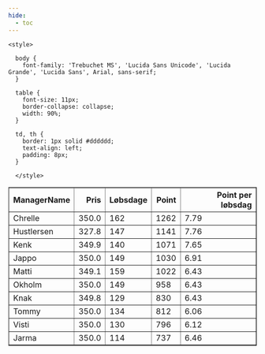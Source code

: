 ```yaml
---
hide:
  - toc
---
```


<!doctype html>
<html lang="en">
  <head>
    <meta charset="UTF-8" />
    <meta name="viewport" content="width=device-width, initial-scale=1.0" />
    <title> C Y K E L V E N N E R </title>

    <style>

      body {
        font-family: 'Trebuchet MS', 'Lucida Sans Unicode', 'Lucida Grande', 'Lucida Sans', Arial, sans-serif;
      }

      table {
        font-size: 11px;
        border-collapse: collapse;
        width: 90%;
      }
      
      td, th {
        border: 1px solid #dddddd;
        text-align: left;
        padding: 8px;
      }
      
      </style>
  </head>
  <body>
  <table border="1" class="dataframe" id="filterabletable">
  <thead>
    <tr style="text-align: right;">
      <th>ManagerName</th>
      <th>Pris</th>
      <th>Løbsdage</th>
      <th>Point</th>
      <th>Point per løbsdag</th>
    </tr>
  </thead>
  <tbody>
    <tr>
      <td>Chrelle</td>
      <td>350.0</td>
      <td>162</td>
      <td>1262</td>
      <td>7.79</td>
    </tr>
    <tr>
      <td>Hustlersen</td>
      <td>327.8</td>
      <td>147</td>
      <td>1141</td>
      <td>7.76</td>
    </tr>
    <tr>
      <td>Kenk</td>
      <td>349.9</td>
      <td>140</td>
      <td>1071</td>
      <td>7.65</td>
    </tr>
    <tr>
      <td>Jappo</td>
      <td>350.0</td>
      <td>149</td>
      <td>1030</td>
      <td>6.91</td>
    </tr>
    <tr>
      <td>Matti</td>
      <td>349.1</td>
      <td>159</td>
      <td>1022</td>
      <td>6.43</td>
    </tr>
    <tr>
      <td>Okholm</td>
      <td>350.0</td>
      <td>149</td>
      <td>958</td>
      <td>6.43</td>
    </tr>
    <tr>
      <td>Knak</td>
      <td>349.8</td>
      <td>129</td>
      <td>830</td>
      <td>6.43</td>
    </tr>
    <tr>
      <td>Tommy</td>
      <td>350.0</td>
      <td>134</td>
      <td>812</td>
      <td>6.06</td>
    </tr>
    <tr>
      <td>Visti</td>
      <td>350.0</td>
      <td>130</td>
      <td>796</td>
      <td>6.12</td>
    </tr>
    <tr>
      <td>Jarma</td>
      <td>350.0</td>
      <td>114</td>
      <td>737</td>
      <td>6.46</td>
    </tr>
  </tbody>
</table>
<script src="../js/tablefilter/tablefilter.js"></script>

  <script data-config>
    var tfConfig = {
      base_path: '../js/tablefilter/',
      alternate_rows: true,
      btn_reset: {
          text: 'Nulstil'
      },
      auto_filter: {
        delay: 1100 //milliseconds
      },
 
      loader: true,
      no_results_message: true,  

      // columns data types
      col_types: [
          'string',
          { type: 'formatted-number', decimal: '.', thousands: ',' },
          'number',
          'number',
          { type: 'formatted-number', decimal: '.', thousands: ',' },
      ],

      // Sort extension: in this example the column data types are provided by the
      // 'col_types' property. The sort extension also has a 'types' property
      // defining the columns data type for column sorting. If the 'types'
      // property is not defined, the sorting extension will fallback to
      // the 'col_types' definitions.
      extensions: [{ name: 'sort' }]
  };

  var tf = new TableFilter('filterabletable', tfConfig);
  tf.init();
</script>
    
  </body>
</html>
